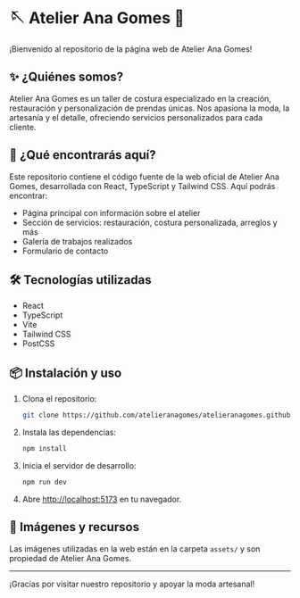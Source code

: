 # 🪡 Atelier Ana Gomes 🧵

¡Bienvenido al repositorio de la página web de Atelier Ana Gomes!

## ✨ ¿Quiénes somos?
Atelier Ana Gomes es un taller de costura especializado en la creación, restauración y personalización de prendas únicas. Nos apasiona la moda, la artesanía y el detalle, ofreciendo servicios personalizados para cada cliente.

## 🚀 ¿Qué encontrarás aquí?
Este repositorio contiene el código fuente de la web oficial de Atelier Ana Gomes, desarrollada con React, TypeScript y Tailwind CSS. Aquí podrás encontrar:
- Página principal con información sobre el atelier
- Sección de servicios: restauración, costura personalizada, arreglos y más
- Galería de trabajos realizados
- Formulario de contacto

## 🛠️ Tecnologías utilizadas
- React
- TypeScript
- Vite
- Tailwind CSS
- PostCSS

## 📦 Instalación y uso
1. Clona el repositorio:
   ```bash
   git clone https://github.com/atelieranagomes/atelieranagomes.github.io.git
   ```
2. Instala las dependencias:
   ```bash
   npm install
   ```
3. Inicia el servidor de desarrollo:
   ```bash
   npm run dev
   ```
4. Abre [http://localhost:5173](http://localhost:5173) en tu navegador.

## 📸 Imágenes y recursos
Las imágenes utilizadas en la web están en la carpeta `assets/` y son propiedad de Atelier Ana Gomes.

---

¡Gracias por visitar nuestro repositorio y apoyar la moda artesanal!
